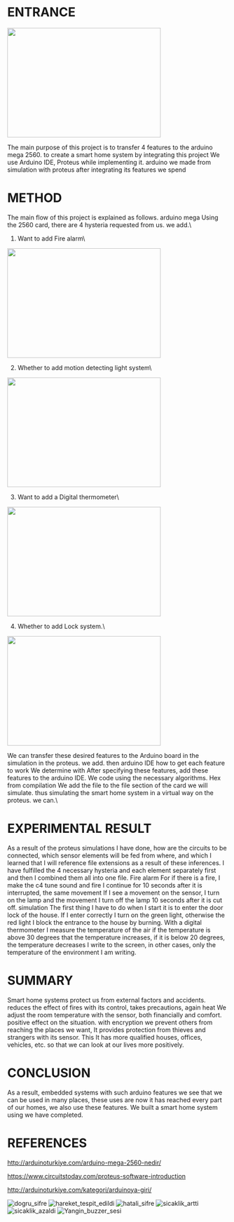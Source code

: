 ENTRANCE
=====
<img src="https://user-images.githubusercontent.com/81527587/170296315-e266f188-6063-4cf2-a420-8a1aef3d2dea.jpg" width="350" height="250">


The main purpose of this project is to transfer 4 features to the arduino mega 2560.
to create a smart home system by integrating this project
We use Arduino IDE, Proteus while implementing it. arduino we made
from simulation with proteus after integrating its features
we spend

METHOD
======

The main flow of this project is explained as follows. arduino mega
Using the 2560 card, there are 4 hysteria requested from us.
we add.\
1. Want to add Fire alarm\
<img src="https://user-images.githubusercontent.com/81527587/170296747-88498ccf-dbdc-4884-911a-c966833be0da.jpg" width="350" height="250">

2. Whether to add motion detecting light system\
<img src="https://user-images.githubusercontent.com/81527587/170296829-cc3e6ad6-a39a-484c-87fa-ebfa56817c3b.jpg" width="350" height="250">

3. Want to add a Digital thermometer\
<img src="https://user-images.githubusercontent.com/81527587/170297342-e71cbca0-14c9-4952-b272-93adafbb4160.jpg" width="350" height="250">

4. Whether to add Lock system.\
<img src="https://user-images.githubusercontent.com/81527587/170297370-20f0d313-0184-483c-be2a-4710168c0926.jpg" width="350" height="250">

We can transfer these desired features to the Arduino board in the simulation in the proteus.
we add. then arduino IDE how to get each feature to work
We determine with After specifying these features, add these features to the arduino IDE.
We code using the necessary algorithms. Hex from compilation
We add the file to the file section of the card we will simulate.
thus simulating the smart home system in a virtual way on the proteus.
we can.\

EXPERIMENTAL RESULT
================

As a result of the proteus simulations I have done, how are the circuits
to be connected, which sensor elements will be fed from where, and which
I learned that I will reference file extensions as a result of these inferences.
I have fulfilled the 4 necessary hysteria and each element separately first and then
I combined them all into one file. Fire alarm
For if there is a fire, I make the c4 tune sound and fire
I continue for 10 seconds after it is interrupted, the same movement
If I see a movement on the sensor, I turn on the lamp and the movement
I turn off the lamp 10 seconds after it is cut off. simulation
The first thing I have to do when I start it is to enter the door lock of the house.
If I enter correctly I turn on the green light, otherwise the red light
I block the entrance to the house by burning. With a digital thermometer
I measure the temperature of the air if the temperature is above 30 degrees
that the temperature increases, if it is below 20 degrees, the temperature decreases
I write to the screen, in other cases, only the temperature of the environment
I am writing.

SUMMARY
====

Smart home systems protect us from external factors and accidents.
reduces the effect of fires with its control, takes precautions, again heat
We adjust the room temperature with the sensor, both financially and comfort.
positive effect on the situation. with encryption
we prevent others from reaching the places we want,
It provides protection from thieves and strangers with its sensor. This
It has more qualified houses, offices, vehicles, etc.
so that we can look at our lives more positively.

CONCLUSION
=====

As a result, embedded systems with such arduino features
we see that we can be used in many places, these uses are now
it has reached every part of our homes, we also use these features.
We built a smart home system using
we have completed.

REFERENCES
==========

http://arduinoturkiye.com/arduino-mega-2560-nedir/

https://www.circuitstoday.com/proteus-software-introduction

http://arduinoturkiye.com/kategori/arduinoya-giri/


![dogru_sifre](https://user-images.githubusercontent.com/81527587/170293713-6b4d2d7e-0e14-4701-bdd0-4ae61f521f2c.jpg)
![hareket_tespit_edildi](https://user-images.githubusercontent.com/81527587/170293720-db546564-5a45-4fa5-acf3-282138be8e7c.jpg)
![hatali_sifre](https://user-images.githubusercontent.com/81527587/170293722-e26c8e6b-5d9f-4264-abff-39584433c4b9.jpg)
![sicaklik_artti](https://user-images.githubusercontent.com/81527587/170293726-17e68347-3ca2-4a84-903b-add49dc3f7c6.jpg)
![sicaklik_azaldi](https://user-images.githubusercontent.com/81527587/170293729-898dd4f7-0a02-4fc3-bc8f-4e797d71e4a0.jpg)
![Yangin_buzzer_sesi](https://user-images.githubusercontent.com/81527587/170293743-b671260b-f7c1-4491-b925-d4f217249908.jpg)




